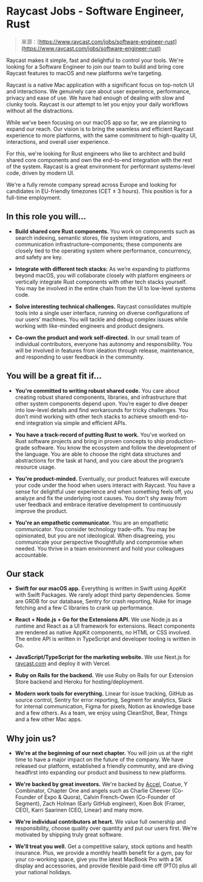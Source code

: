 <!--yml
category: 未分类
date: 2024-05-29 12:34:42
-->

# Raycast Jobs - Software Engineer, Rust

> 来源：[https://www.raycast.com/jobs/software-engineer-rust](https://www.raycast.com/jobs/software-engineer-rust)

Raycast makes it simple, fast and delightful to control your tools. We're looking for a Software Engineer to join our team to build and bring core Raycast features to macOS and new platforms we’re targeting.

Raycast is a native Mac application with a significant focus on top-notch UI and interactions. We genuinely care about user experience, performance, privacy and ease of use. We have had enough of dealing with slow and clunky tools. Raycast is our attempt to let you enjoy your daily workflows without all the distractions.

While we’ve been focusing on our macOS app so far, we are planning to expand our reach. Our vision is to bring the seamless and efficient Raycast experience to more platforms, with the same commitment to high-quality UI, interactions, and overall user experience.

For this, we're looking for Rust engineers who like to architect and build shared core components and own the end-to-end integration with the rest of the system. Raycast is a great environment for performant systems-level code, driven by modern UI.

We're a fully remote company spread across Europe and looking for candidates in EU-friendly timezones (CET ± 3 hours). This position is for a full-time employment.

## In this role you will...

*   **Build shared core Rust components.** You work on components such as search indexing, semantic stores, file system integrations, and communication infrastructure–components; these components are closely tied to the operating system where performance, concurrency, and safety are key.

*   **Integrate with different tech stacks:** As we’re expanding to platforms beyond macOS, you will collaborate closely with platform engineers or vertically integrate Rust components with other tech stacks yourself. You may be involved in the entire chain from the UI to low-level systems code.

*   **Solve interesting technical challenges.** Raycast consolidates multiple tools into a single user interface, running on diverse configurations of our users’ machines. You will tackle and debug complex issues while working with like-minded engineers and product designers.

*   **Co-own the product and work self-directed.** In our small team of individual contributors, everyone has autonomy and responsibility. You will be involved in features from ideation through release, maintenance, and responding to user feedback in the community.

## You will be a great fit if...

*   **You're committed to writing robust shared code.** You care about creating robust shared components, libraries, and infrastructure that other system components depend upon. You’re eager to dive deeper into low-level details and find workarounds for tricky challenges. You don’t mind working with other tech stacks to achieve smooth end-to-end integration via simple and efficient APIs.

*   **You have a track-record of putting Rust to work.** You've worked on Rust software projects and bring in proven concepts to ship production-grade software. You know the ecosystem and follow the development of the language. You are able to choose the right data structures and abstractions for the task at hand, and you care about the program’s resource usage.

*   **You're product-minded.** Eventually, our product features will execute your code under the hood when users interact with Raycast. You have a sense for delightful user experience and when something feels off, you analyze and fix the underlying root causes. You don't shy away from user feedback and embrace iterative development to continuously improve the product.

*   **You're an empathetic communicator.** You are an empathetic communicator. You consider technology trade-offs. You may be opinionated, but you are not ideological. When disagreeing, you communicate your perspective thoughtfully and compromise when needed. You thrive in a team environment and hold your colleagues accountable.

## Our stack

*   **Swift for our macOS app.** Everything is written in Swift using AppKit with Swift Packages. We rarely adopt third party dependencies. Some are GRDB for our database, Sentry for crash reporting, Nuke for image fetching and a few C libraries to crank up performance.

*   **React + Node.js + Go for the Extensions API.** We use Node.js as a runtime and React as a UI framework for extensions. React components are rendered as native AppKit components, no HTML or CSS involved. The entire API is written in TypeScript and developer tooling is written in Go.

*   **JavaScript/TypeScript for the marketing website.** We use Next.js for [raycast.com](http://raycast.com) and deploy it with Vercel.

*   **Ruby on Rails for the backend.** We use Ruby on Rails for our Extension Store backend and Heroku for hosting/deployment.

*   **Modern work tools for everything.** Linear for issue tracking, GitHub as source control, Sentry for error reporting, Segment for analytics, Slack for internal communication, Figma for pixels, Notion as knowledge base and a few others. As a team, we enjoy using CleanShot, Bear, Things and a few other Mac apps.

## Why join us?

*   **We're at the beginning of our next chapter.** You will join us at the right time to have a major impact on the future of the company. We have released our platform, established a friendly community, and are diving headfirst into expanding our product and business to new platforms.

*   **We're backed by great investors.** We're backed by [Accel](https://www.accel.com/noteworthy/giving-developers-superpowers-our-investment-in-raycast), Coatue, Y Combinator, Chapter One and angels such as Charlie Cheever (Co-Founder of Expo & Quora), Calvin French-Owen (Co-Founder of Segment), Zach Holman (Early GitHub engineer), Koen Bok (Framer, CEO), Karri Saarinen (CEO, Linear) and many more.

*   **We're individual contributors at heart.** We value full ownership and responsibility, choose quality over quantity and put our users first. We're motivated by shipping truly great software.

*   **We'll treat you well.** Get a competitive salary, stock options and health insurance. Plus, we provide a monthly health benefit for a gym, pay for your co-working space, give you the latest MacBook Pro with a 5K display and accessories, and provide flexible paid-time off (PTO) plus all your national holidays.